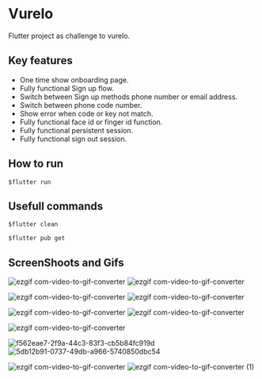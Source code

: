 # Vurelo

Flutter project as challenge to vurelo.

## Key features

- One time show onboarding page.
- Fully functional Sign up flow.
- Switch between Sign up methods phone number or email address.
- Switch between phone code number.
- Show error when code or key not match.
- Fully functional face id or finger id function.
- Fully functional persistent session.
- Fully functional sign out session.

## How to run

`$flutter run`

## Usefull commands

`$flutter clean`

`$flutter pub get`

## ScreenShoots and Gifs

![ezgif com-video-to-gif-converter](https://github.com/user-attachments/assets/4fb3f938-baba-4d12-8b3e-72cf6492ac9c) ![ezgif com-video-to-gif-converter](https://github.com/user-attachments/assets/f7ba882f-55fa-4c0c-b154-c74de64e5bb9)

![ezgif com-video-to-gif-converter](https://github.com/user-attachments/assets/99d193a0-3a0a-49f0-8339-1b1647554ac0) ![ezgif com-video-to-gif-converter](https://github.com/user-attachments/assets/daa2b355-ca7b-4f5f-acda-084625a12f03)

![ezgif com-video-to-gif-converter](https://github.com/user-attachments/assets/d7d1aa05-a219-47f1-b551-e1255ec08453) ![ezgif com-video-to-gif-converter](https://github.com/user-attachments/assets/3693bd30-9e90-4542-8a28-74f3f43ad2ee)

![ezgif com-video-to-gif-converter](https://github.com/user-attachments/assets/d6236b3e-a737-4176-8051-d84329f39c39)


![f562eae7-2f9a-44c3-83f3-cb5b84fc919d](https://github.com/user-attachments/assets/66d0520c-1aa6-411c-a045-93df5418dce6)
![5db12b91-0737-49db-a966-5740850dbc54](https://github.com/user-attachments/assets/89bdd3ed-4ba3-4f98-8898-ca4652d0941b)

![ezgif com-video-to-gif-converter](https://github.com/user-attachments/assets/152d29f5-7353-4f16-98d3-5e5b6cdf6691) ![ezgif com-video-to-gif-converter (1)](https://github.com/user-attachments/assets/1d3ea64b-9aa7-4f8b-9536-7aa424fb2d37)
